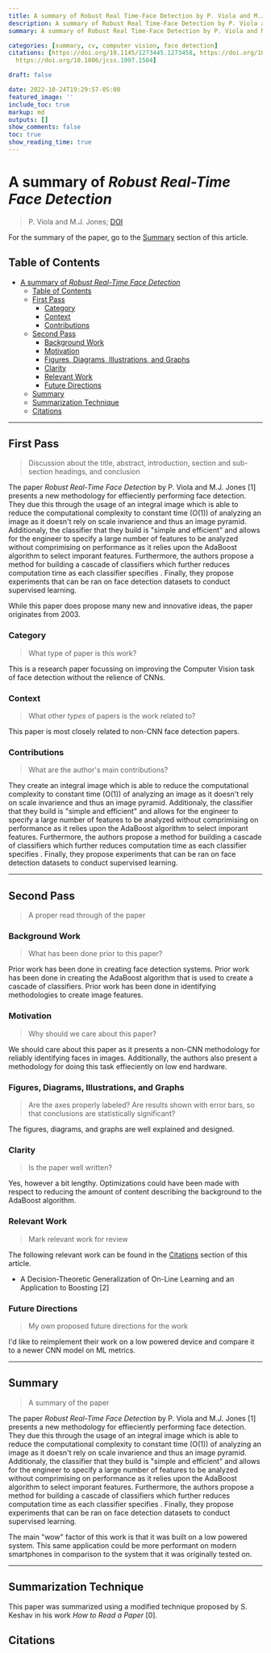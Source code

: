 ```yaml
---
title: A summary of Robust Real Time-Face Detection by P. Viola and M.J. Jones
description: A summary of Robust Real Time-Face Detection by P. Viola and M.J. Jones
summary: A summary of Robust Real Time-Face Detection by P. Viola and M.J. Jones

categories: [summary, cv, computer vision, face detection]
citations: [https://doi.org/10.1145/1273445.1273458, https://doi.org/10.1023/B:VISI.0000013087.49260.fb,
  https://doi.org/10.1006/jcss.1997.1504]

draft: false

date: 2022-10-24T19:29:57-05:00
featured_image: ''
include_toc: true
markup: md
outputs: []
show_comments: false
toc: true
show_reading_time: true
---
```


# A summary of *Robust Real-Time Face Detection*

> P. Viola and M.J. Jones;
> [DOI](https://doi.org/10.1023/B:VISI.0000013087.49260.fb)

For the summary of the paper, go to the [Summary](#summary) section of this
article.

## Table of Contents

- [A summary of *Robust Real-Time Face Detection*](#a-summary-of-robust-real-time-face-detection)
  - [Table of Contents](#table-of-contents)
  - [First Pass](#first-pass)
    - [Category](#category)
    - [Context](#context)
    - [Contributions](#contributions)
  - [Second Pass](#second-pass)
    - [Background Work](#background-work)
    - [Motivation](#motivation)
    - [Figures, Diagrams, Illustrations, and Graphs](#figures-diagrams-illustrations-and-graphs)
    - [Clarity](#clarity)
    - [Relevant Work](#relevant-work)
    - [Future Directions](#future-directions)
  - [Summary](#summary)
  - [Summarization Technique](#summarization-technique)
  - [Citations](#citations)

______________________________________________________________________

## First Pass

> Discussion about the title, abstract, introduction, section and sub-section
> headings, and conclusion

The paper *Robust Real-Time Face Detection* by P. Viola and M.J. Jones \[1\]
presents a new methodology for effieciently performing face detection. They due
this through the usage of an integral image which is able to reduce the
computational complexity to constant time (O(1)) of analyzing an image as it
doesn't rely on scale invarience and thus an image pyramid. Additionaly, the
classifier that they build is "simple and efficient" and allows for the engineer
to specify a large number of features to be analyzed without comprimising on
performance as it relies upon the AdaBoost algorithm to select imporant
features. Furthermore, the authors propose a method for building a cascade of
classifiers which further reduces computation time as each classifier specifies
. Finally, they propose experiments that can be ran on face detection datasets
to conduct supervised learning.

While this paper does propose many new and innovative ideas, the paper
originates from 2003.

### Category

> What type of paper is this work?

This is a research paper focussing on improving the Computer Vision task of face
detection without the relience of CNNs.

### Context

> What other *types* of papers is the work related to?

This paper is most closely related to non-CNN face detection papers.

### Contributions

> What are the author's main contributions?

They create an integral image which is able to reduce the computational
complexity to constant time (O(1)) of analyzing an image as it doesn't rely on
scale invarience and thus an image pyramid. Additionaly, the classifier that
they build is "simple and efficient" and allows for the engineer to specify a
large number of features to be analyzed without comprimising on performance as
it relies upon the AdaBoost algorithm to select imporant features. Furthermore,
the authors propose a method for building a cascade of classifiers which further
reduces computation time as each classifier specifies . Finally, they propose
experiments that can be ran on face detection datasets to conduct supervised
learning.

______________________________________________________________________

## Second Pass

> A proper read through of the paper

### Background Work

> What has been done prior to this paper?

Prior work has been done in creating face detection systems. Prior work has been
done in creating the AdaBoost algorithm that is used to create a cascade of
classifiers. Prior work has been done in identifying methodologies to create
image features.

### Motivation

> Why should we care about this paper?

We should care about this paper as it presents a non-CNN methodology for
reliably identifying faces in images. Additionally, the authors also present a
methodology for doing this task effieciently on low end hardware.

### Figures, Diagrams, Illustrations, and Graphs

> Are the axes properly labeled? Are results shown with error bars, so that
> conclusions are statistically significant?

The figures, diagrams, and graphs are well explained and designed.

### Clarity

> Is the paper well written?

Yes, however a bit lengthy. Optimizations could have been made with respect to
reducing the amount of content describing the background to the AdaBoost
algorithm.

### Relevant Work

> Mark relevant work for review

The following relevant work can be found in the [Citations](#citations) section
of this article.

- A Decision-Theoretic Generalization of On-Line Learning and an Application to
  Boosting \[2\]

### Future Directions

> My own proposed future directions for the work

I'd like to reimplement their work on a low powered device and compare it to a
newer CNN model on ML metrics.

______________________________________________________________________

## Summary

> A summary of the paper

The paper *Robust Real-Time Face Detection* by P. Viola and M.J. Jones \[1\]
presents a new methodology for effieciently performing face detection. They due
this through the usage of an integral image which is able to reduce the
computational complexity to constant time (O(1)) of analyzing an image as it
doesn't rely on scale invarience and thus an image pyramid. Additionaly, the
classifier that they build is "simple and efficient" and allows for the engineer
to specify a large number of features to be analyzed without comprimising on
performance as it relies upon the AdaBoost algorithm to select imporant
features. Furthermore, the authors propose a method for building a cascade of
classifiers which further reduces computation time as each classifier specifies
. Finally, they propose experiments that can be ran on face detection datasets
to conduct supervised learning.

The main "wow" factor of this work is that it was built on a low powered system.
This same application could be more performant on modern smartphones in
comparison to the system that it was originally tested on.

______________________________________________________________________

## Summarization Technique

This paper was summarized using a modified technique proposed by S. Keshav in
his work *How to Read a Paper* \[0\].

## Citations
